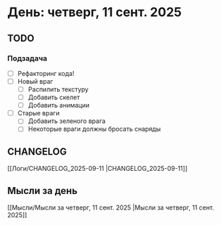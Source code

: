 # День: четверг, 11 сент. 2025

## TODO

### Подзадача
- [ ] Рефакторинг кода!
- [ ] Новый враг
	- [ ] Распилить текстуру
	- [ ] Добавить скелет
	- [ ] Добавить анимации
- [ ] Старые враги
	- [ ] Добавить зеленого врага
	- [ ] Некоторые враги должны бросать снаряды

## CHANGELOG

[[Логи/CHANGELOG_2025-09-11 |CHANGELOG_2025-09-11]]

## Мысли за день

[[Мысли/Мысли за четверг, 11 сент. 2025 |Мысли за четверг, 11 сент. 2025]]
